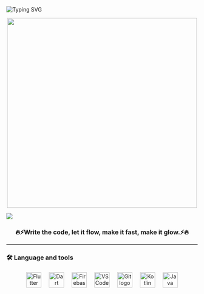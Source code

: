 <!--## Hi there 👋


**Mohamed-n-Bashar/Mohamed-n-Bashar** is a ✨ _special_ ✨ repository because its `README.md` (this file) appears on your GitHub profile.

Here are some ideas to get you started:

- 🔭 I’m currently working on ...
- 🌱 I’m currently learning Mobile development
- 👯 I’m looking to collaborate on ...
- 🤔 I’m looking for help with ...
- 💬 Ask me about ...
- 📫 How to reach me: ...
- 😄 Pronouns: ...
- ⚡ Fun fact: ...
-->
<div align="left" style="display: inline-block;">
  <img src="https://readme-typing-svg.herokuapp.com?font=Pacifico&color=%ffffff&size=48&left=true&vCenter=true&width=1200&height=100&lines=Welcome+To+My+Profile!+❤️" alt="Typing SVG" style="display: inline-block;">
</div>

</br>

<div align="center">
  <p>
    <a href="https://count.getloli.com/"><img width = "500" src="https://count.getloli.com/@mohamed-n-bashar?name=mohamed-n-bashar&theme=original-new&padding=7&offset=0&scale=1&pixelated=1&darkmode=auto"></a>
  </p>
</div>

<img src="images/neon.gif">

<h3 align="center" width = "100px" >🔥⚡Write the code, let it flow, make it fast, make it glow.⚡🔥</h3>

---
<h3 align="left">🛠 Language and tools</h3>

###

<div align="center">
  <img src="https://cdn.jsdelivr.net/gh/devicons/devicon/icons/flutter/flutter-original.svg" height="40" alt="Flutter logo"  />
  <img width="12" />
  <img src="https://cdn.jsdelivr.net/gh/devicons/devicon/icons/dart/dart-original.svg" height="40" alt="Dart logo"  />
  <img width="12" />
  <img src="https://cdn.jsdelivr.net/gh/devicons/devicon/icons/firebase/firebase-plain.svg" height="40" alt="Firebase logo"  />
  <img width="12" />
  <img src="https://cdn.jsdelivr.net/gh/devicons/devicon/icons/vscode/vscode-original.svg" height="40" alt="VSCode logo"  />
  <img width="12" />
  <img src="https://cdn.jsdelivr.net/gh/devicons/devicon/icons/git/git-original.svg" height="40" alt="Git logo"  />
  <img width="12" />
  <img src="https://cdn.jsdelivr.net/gh/devicons/devicon/icons/kotlin/kotlin-original.svg" height="40" alt="Kotlin logo"  />
  <img width="12" />
  <img src="https://cdn.jsdelivr.net/gh/devicons/devicon/icons/java/java-original.svg" height="40" alt="Java logo"  />
  
</div>

###
